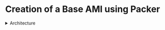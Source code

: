 # Creation of a Base AMI using Packer

<details>
  <summary>Architecture</summary>
  <img src="./images/one.png" >
</details>
